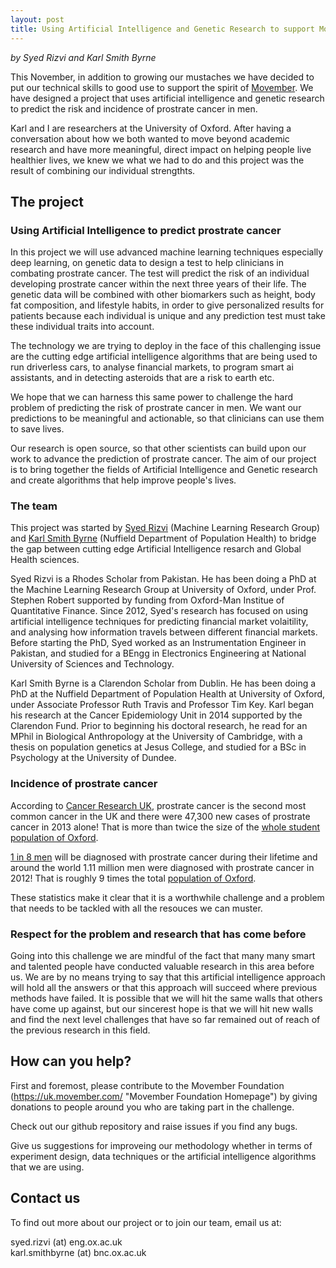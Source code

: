 ```yaml
---
layout: post
title: Using Artificial Intelligence and Genetic Research to support Movember
---
```

*by Syed Rizvi and Karl Smith Byrne*  
  
This November, in addition to growing our mustaches we have decided to put our technical skills to good use to support the spirit 
of [Movember](https://uk.movember.com/mens-health/prostate-cancer "Prostrate Cancer: The Facts"). 
We have designed a project that uses artificial intelligence and genetic research to predict the risk and incidence of 
prostrate cancer in men. 

Karl and I are researchers at the University of Oxford. After having a conversation about how we both wanted to move beyond academic research and have more meaningful, direct impact on helping people live healthier lives, we knew we what we had to do and this project was the result of combining our individual strengthts. 

## The project  
### Using Artificial Intelligence to predict prostrate cancer

In this project we will use advanced machine learning techniques especially deep learning, on genetic data to design a test to help clinicians in combating prostrate cancer. The test will predict the risk of an individual developing prostrate cancer within the next three years of their life. The genetic data will be combined with other biomarkers such as height, body fat composition, and lifestyle habits, in order to give personalized results for patients because each individual is unique and any prediction test must take these individual traits into account. 

The technology we are trying to deploy in the face of this challenging issue are the cutting edge artificial intelligence algorithms that are being used to run driverless cars, to analyse financial markets, to program smart ai assistants, and in detecting asteroids that are a risk to earth etc.

We hope that we can harness this same power to challenge the hard problem of predicting the risk of prostrate cancer in men. We want our predictions to be meaningful and actionable, so that clinicians can use them to save lives. 

Our research is open source, so that other scientists can build upon our work to advance the prediction of prostrate cancer. The aim of our project is to bring together the fields of Artificial Intelligence and Genetic research and create algorithms that help improve people's lives. 

### The team

This project was started by [Syed Rizvi](http://www.saarizvi.com/ "Syed Rizvi's homepage") (Machine Learning Research Group) and [Karl Smith Byrne](https://www.ndph.ox.ac.uk/team/karl-smithbyrne "Karl Smith Byrne - Nuffield Dept of Population Health") (Nuffield Department of Population Health) to bridge the gap between cutting edge Artificial Intelligence resarch and Global Health sciences. 

Syed Rizvi is a Rhodes Scholar from Pakistan. He has been doing a PhD at the Machine Learning Research Group at University of Oxford, under Prof. Stephen Robert supported by funding from Oxford-Man Institue of Quantitative Finance. Since 2012, Syed's research has focused on using artificial intelligence techniques for predicting financial market volaitility, and analysing how information travels between different financial markets. Before starting the PhD, Syed worked as an Instrumentation Engineer in Pakistan, and studied for a BEngg in Electronics Engineering at National University of Sciences and Technology. 

Karl Smith Byrne is a Clarendon Scholar from Dublin. He has been doing a PhD at the Nuffield Department of Population Health at University of Oxford, under Associate Professor Ruth Travis and Professor Tim Key. Karl began his research at the Cancer Epidemiology Unit in 2014 supported by the Clarendon Fund. Prior to beginning his doctoral research, he read for an MPhil in Biological Anthropology at the University of Cambridge, with a thesis on population genetics at Jesus College, and studied for a BSc in Psychology at the University of Dundee.

### Incidence of prostrate cancer

According to [Cancer Research UK](http://www.cancerresearchuk.org/health-professional/cancer-statistics/statistics-by-cancer-type/prostate-cancer/incidence#8XByEiF2YHX1cjMg.99 "Accessed on 02 Nov, 2016"), prostrate cancer is the second most common cancer in the UK and there were 47,300 new cases of prostrate cancer in 2013 alone! That is more than twice the size of the [whole student population of Oxford](https://www.ox.ac.uk/about/facts-and-figures/student-numbers?wssl=1 "22,602 according to Oxford University Student Statistics website on 02 Nov, 2016"). 

[1 in 8 men](http://www.cancerresearchuk.org/health-professional/cancer-statistics/statistics-by-cancer-type/prostate-cancer/incidence#8XByEiF2YHX1cjMg.99 "According to Cancer Research UK, accessed on 02 Nov, 2016") will be diagnosed with prostrate cancer during their lifetime and around the world 1.11 million men were diagnosed with prostrate cancer in 2012! That is roughly 9 times the total [population of Oxford](https://www.oxford.gov.uk/info/20131/population/459/oxfords_population "According to Oxford City Council, accessed on 02 Nov, 2016").

These statistics make it clear that it is a worthwhile challenge and a problem that needs to be tackled with all the resouces we can muster.

### Respect for the problem and research that has come before

Going into this challenge we are mindful of the fact that many many smart and talented people have conducted valuable research in this area before us. We are by no means trying to say that this artificial intelligence approach will hold all the answers or that this approach will succeed where previous methods have failed. It is possible that we will hit the same walls that others have come up against, but our sincerest hope is that we will hit new walls and find the next level challenges that have so far remained out of reach of the previous research in this field. 

## How can you help?

First and foremost, please contribute to the Movember Foundation (https://uk.movember.com/ "Movember Foundation Homepage") by giving donations to people around you who are taking part in the challenge. 

Check out our github repository and raise issues if you find any bugs.

Give us suggestions for improveing our methodology whether in terms of experiment design, data techniques or the artificial intelligence algorithms that we are using. 

## Contact us

To find out more about our project or to join our team, email us at:  

syed.rizvi (at) eng.ox.ac.uk  
karl.smithbyrne (at) bnc.ox.ac.uk
